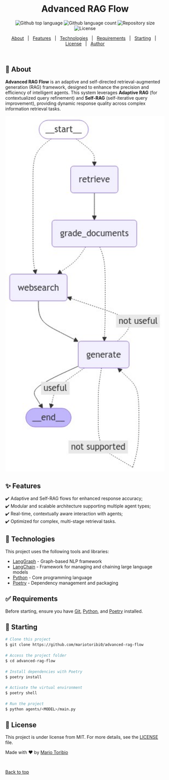 <h1 align="center">Advanced RAG Flow</h1>

<p align="center">
  <img alt="Github top language" src="https://img.shields.io/github/languages/top/mariotoribi0/advanced-rag-flow">
  <img alt="Github language count" src="https://img.shields.io/github/languages/count/mariotoribi0/advanced-rag-flow">
  <img alt="Repository size" src="https://img.shields.io/github/repo-size/mariotoribi0/advanced-rag-flow">
  <img alt="License" src="https://img.shields.io/github/license/mariotoribi0/advanced-rag-flow">
</p>

<p align="center">
  <a href="#dart-about">About</a> &#xa0; | &#xa0; 
  <a href="#sparkles-features">Features</a> &#xa0; | &#xa0;
  <a href="#rocket-technologies">Technologies</a> &#xa0; | &#xa0;
  <a href="#white_check_mark-requirements">Requirements</a> &#xa0; | &#xa0;
  <a href="#checkered_flag-starting">Starting</a> &#xa0; | &#xa0;
  <a href="#memo-license">License</a> &#xa0; | &#xa0;
  <a href="https://github.com/mariotoribi0" target="_blank">Author</a>
</p>

<br>

## :dart: About ##

**Advanced RAG Flow** is an adaptive and self-directed retrieval-augmented generation (RAG) framework, designed to enhance the precision and efficiency of intelligent agents. This system leverages **Adaptive RAG** (for contextualized query refinement) and **Self-RAG** (self-iterative query improvement), providing dynamic response quality across complex information retrieval tasks.

<img src="./advanced_rag_flow.png" alt="Advanced RAG Flow" width="600"/>


## :sparkles: Features ##

:heavy_check_mark: Adaptive and Self-RAG flows for enhanced response accuracy;\
:heavy_check_mark: Modular and scalable architecture supporting multiple agent types;\
:heavy_check_mark: Real-time, contextually aware interaction with agents;\
:heavy_check_mark: Optimized for complex, multi-stage retrieval tasks.

## :rocket: Technologies ##

This project uses the following tools and libraries:

- [LangGraph](https://langgraph.io/) - Graph-based NLP framework
- [LangChain](https://langchain.com/) - Framework for managing and chaining large language models
- [Python](https://www.python.org/) - Core programming language
- [Poetry](https://python-poetry.org/) - Dependency management and packaging

## :white_check_mark: Requirements ##

Before starting, ensure you have [Git](https://git-scm.com), [Python](https://www.python.org/), and [Poetry](https://python-poetry.org/) installed.

## :checkered_flag: Starting ##

```bash
# Clone this project
$ git clone https://github.com/mariotoribi0/advanced-rag-flow

# Access the project folder
$ cd advanced-rag-flow

# Install dependencies with Poetry
$ poetry install

# Activate the virtual environment
$ poetry shell

# Run the project
$ python agents/<MODEL>/main.py
```

## :memo: License ##

This project is under license from MIT. For more details, see the [LICENSE](LICENSE.md) file.


Made with :heart: by <a href="https://github.com/mariotoribi0" target="_blank">Mario Toribio</a>

&#xa0;

<a href="#top">Back to top</a>

